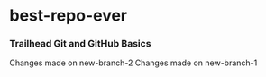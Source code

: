 # best-repo-ever

### Trailhead Git and GitHub Basics

Changes made on new-branch-2
Changes made on new-branch-1

